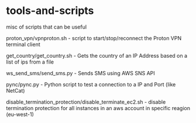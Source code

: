 # tools-and-scripts
misc of scripts that can be useful

proton_vpn/vpnproton.sh - script to start/stop/reconnect the Proton VPN terminal client

get_country/get_country.sh - Gets the country of an IP Address based on a list of ips from a file

ws_send_sms/send_sms.py - Sends SMS using AWS SNS API

pync/pync.py - Python script to test a connection to a IP and Port (like NetCat)

disable_termination_protection/disable_terminate_ec2.sh - disable termination protection for all instances in an aws account in specific reagion (eu-west-1)
